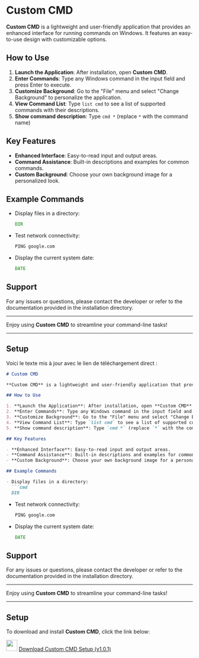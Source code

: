 # Custom CMD

**Custom CMD** is a lightweight and user-friendly application that provides an enhanced interface for running commands on Windows. It features an easy-to-use design with customizable options.

## How to Use

1. **Launch the Application**: After installation, open **Custom CMD**.
2. **Enter Commands**: Type any Windows command in the input field and press Enter to execute.
3. **Customize Background**: Go to the "File" menu and select "Change Background" to personalize the application.
4. **View Command List**: Type `list cmd` to see a list of supported commands with their descriptions.
5. **Show command description**: Type `cmd *` (replace `*` with the command name)

## Key Features

- **Enhanced Interface**: Easy-to-read input and output areas.
- **Command Assistance**: Built-in descriptions and examples for common commands.
- **Custom Background**: Choose your own background image for a personalized look.

## Example Commands

- Display files in a directory:
  ```cmd
  DIR
  ```
- Test network connectivity:
  ```cmd
  PING google.com
  ```
- Display the current system date:
  ```cmd
  DATE
  ```

## Support

For any issues or questions, please contact the developer or refer to the documentation provided in the installation directory.

---

Enjoy using **Custom CMD** to streamline your command-line tasks!

---

## Setup
Voici le texte mis à jour avec le lien de téléchargement direct :

```markdown
# Custom CMD

**Custom CMD** is a lightweight and user-friendly application that provides an enhanced interface for running commands on Windows. It features an easy-to-use design with customizable options.

## How to Use

1. **Launch the Application**: After installation, open **Custom CMD**.
2. **Enter Commands**: Type any Windows command in the input field and press Enter to execute.
3. **Customize Background**: Go to the "File" menu and select "Change Background" to personalize the application.
4. **View Command List**: Type `list cmd` to see a list of supported commands with their descriptions.
5. **Show command description**: Type `cmd *` (replace `*` with the command name).

## Key Features

- **Enhanced Interface**: Easy-to-read input and output areas.
- **Command Assistance**: Built-in descriptions and examples for common commands.
- **Custom Background**: Choose your own background image for a personalized look.

## Example Commands

- Display files in a directory:
  ```cmd
  DIR
  ```
- Test network connectivity:
  ```cmd
  PING google.com
  ```
- Display the current system date:
  ```cmd
  DATE
  ```

## Support

For any issues or questions, please contact the developer or refer to the documentation provided in the installation directory.

---

Enjoy using **Custom CMD** to streamline your command-line tasks!

---

## Setup

To download and install **Custom CMD**, click the link below:

<img src="https://cdn.icon-icons.com/icons2/567/PNG/512/clouddown_icon-icons.com_54405.png" width="30"> [Download Custom CMD Setup (v1.0.1)](https://github.com/Sorabagu/cmd/releases/download/setup/setup_custom_cmd_1_0_1.exe)
